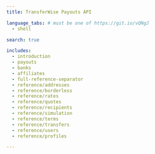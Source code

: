 ```yaml
---
title: TransferWise Payouts API

language_tabs: # must be one of https://git.io/vQNgJ
  - shell

search: true

includes:
  - introduction
  - payouts
  - banks
  - affiliates
  - full-reference-separator
  - reference/addresses
  - reference/borderless
  - reference/rates
  - reference/quotes
  - reference/recipients
  - reference/simulation
  - reference/terms
  - reference/transfers
  - reference/users
  - reference/profiles

---
```

